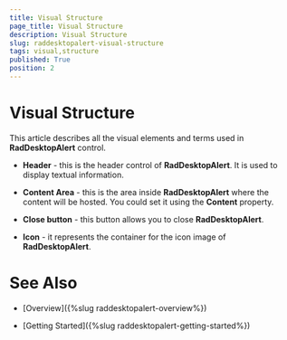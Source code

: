 ```yaml
---
title: Visual Structure
page_title: Visual Structure
description: Visual Structure
slug: raddesktopalert-visual-structure
tags: visual,structure
published: True
position: 2
---
```


# Visual Structure

This article describes all the visual elements and terms used in __RadDesktopAlert__ control. 

* __Header__ - this is the header control of __RadDesktopAlert__. It is used to display textual information.

* __Content Area__ - this is the area inside __RadDesktopAlert__ where the content will be hosted. You could set it using the __Content__ property.

* __Close button__ - this button allows you to close __RadDesktopAlert__.

* __Icon__ - it represents the container for the icon image of __RadDesktopAlert__.

# See Also

 * [Overview]({%slug raddesktopalert-overview%})

 * [Getting Started]({%slug raddesktopalert-getting-started%})